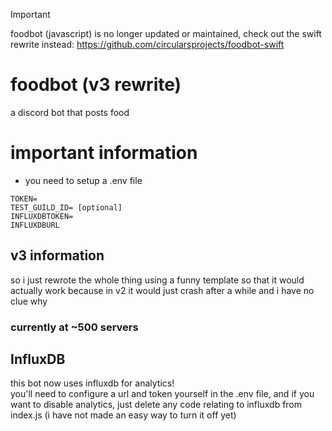 > [!IMPORTANT]
> foodbot (javascript) is no longer updated or maintained, check out the swift rewrite instead: https://github.com/circularsprojects/foodbot-swift
# foodbot (v3 rewrite)
a discord bot that posts food
# important information
- you need to setup a .env file
```
TOKEN=
TEST_GUILD_ID= [optional]
INFLUXDBTOKEN=
INFLUXDBURL
```
## v3 information
so i just rewrote the whole thing using a funny template so that it would actually work because in v2 it would just crash after a while and i have no clue why
### currently at ~500 servers
## InfluxDB
this bot now uses influxdb for analytics!\
you'll need to configure a url and token yourself in the .env file, and if you want to disable analytics, just delete any code relating to influxdb from index.js (i have not made an easy way to turn it off yet)
